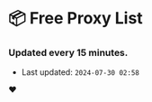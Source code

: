 # :package: Free Proxy List
### Updated every 15 minutes.

- Last updated: `2024-07-30 02:58`

:heart:

